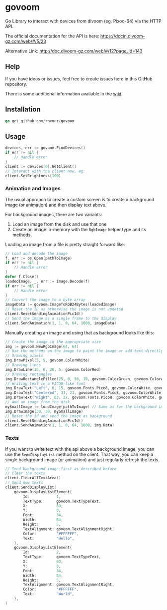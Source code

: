 # govoom
Go Library to interact with devices from divoom (eg. Pixoo-64) via the HTTP API.

The official documentation for the API is here: https://docin.divoom-gz.com/web/#/5/23

Alternative Link: http://doc.divoom-gz.com/web/#/12?page_id=143

## Help
If you have ideas or issues, feel free to create issues here in this GitHub repository.

There is some additional information available in the [wiki](https://github.com/Roemer/govoom/wiki).

## Installation

```go
go get github.com/roemer/govoom
```

## Usage

```go
devices, err := govoom.FindDevices()
if err != nil {
    // Handle error
}
client := devices[0].GetClient()
// Interact with the client now, eg:
client.SetBrightness(100)
```

### Animation and Images

The usual approach to create a custom screen is to create a background image (or animation) and then display text above.

For background images, there are two variants:
1. Load an image from the disk and use that one
2. Create an image in-memory with the `RgbImage` helper type and its methods.

Loading an image from a file is pretty straight forward like:
```go
// Load and decode the image
f, err := os.Open(pathToImage)
if err != nil {
    // Handle error
}
defer f.Close()
loadedImage, _, err := image.Decode(f)
if err != nil {
    // Handle error
}
// Convert the image to a byte array
imageData := govoom.ImageToRGB24Bytes(loadedImage)
// Reset the ID as otherwise the image is not updated
client.ResetSendingAnimationPicId()
// Send the image as a single frame to the display
client.SendAnimation(1, 1, 0, 64, 1000, imageData)
```

Manually creating an image and using that as background looks like this:
```go
// Create the image in the appropriate size
img := govoom.NewRgbImage(64, 64)
// Use the methods on the image to paint the image or add text directly:
// Drawing pixels
img.DrawPixel(5, 5, govoom.ColorWhite)
// Drawing lines
img.DrawLine(10, 0, 20, 5, govoom.ColorRed)
// Drawing rectangles
img.DrawRectangleFilled(25, 0, 30, 10, govoom.ColorGreen, govoom.ColorAqua)
// Writing text in a PICO8-like font
img.DrawText("Left", 0, 15, govoom.Fonts.Pico8, govoom.ColorWhite, govoom.TextAlignmentLeft)
img.DrawText("Centered", 31, 21, govoom.Fonts.Pico8, govoom.ColorWhite, govoom.TextAlignmentMiddle)
img.DrawText("Right", 63, 27, govoom.Fonts.Pico8, govoom.ColorWhite, govoom.TextAlignmentRight)
// Add an image from the disk
mySmallImage := loadImage(pathToImage) // Same as for the background image
img.DrawImage(30, 30, mySmallImage)
// Reset the id and send the image as background
client.ResetSendingAnimationPicId()
client.SendAnimation(1, 1, 0, 64, 1000, img.Data)
```

### Texts

If you want to write text with the api above a background image, you can use the `SendDisplayList` method on the client.
That way, you can keep a single background image (or animation) and just regularly refresh the texts.

```go
// Send background image first as described before
// Clear the texts
client.ClearAllTextArea()
// Send new texts
client.SendDisplayList(
    govoom.DisplayListElement{
        Id:            1,
        TextType:      govoom.TextTypeText,
        X:             59,
        Y:             0,
        Font:          34,
        Width:         64,
        Height:        5,
        TextAlignment: govoom.TextAlignmentRight,
        Color:         "#FFFFFF",
        Text:          "Hello",
    },
    govoom.DisplayListElement{
        Id:            2,
        TextType:      govoom.TextTypeText,
        X:             63,
        Y:             8,
        Font:          34,
        Width:         64,
        Height:        5,
        TextAlignment: govoom.TextAlignmentRight,
        Color:         "#FFFFFF",
        Text:          "World",
    },
)
```
